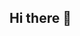 ## Hi there 👋

<!--
**LakshmiKeshava/LakshmiKeshava** is a ✨ _special_ ✨ repository because its `README.md` (this file) appears on your GitHub profile.

Here are some ideas to get you started:

- 🔭 I’m currently working on ... Web projects
- 🌱 I’m currently learning ... PHP, laravel, js, suitescript
-
